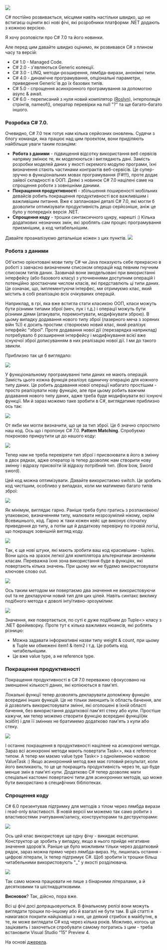 ﻿<img src="https://tproger2.azureedge.net/wp-content/uploads/2016/11/sharp-min.png"/>

C# постійно розвивається, місцями навіть настільки швидко, що не встигаєш оцінити всі нові фічі, які розробники платформи .NET додають з кожною версією. 



Я хочу розповісти про C# 7.0 та його новинки. 

Але перед цим давайте швидко оцінимо, як розвивався C# з плином часу та версій:

<ul>
<li>C# 1.0 - Managed Code.</li>
<li>C# 2.0 - з'являються Generic колекції.</li>
<li>C# 3.0 - LINQ, методи-розширення, лямбда-вирази, анонімні типи.</li>
<li>C# 4.0 - динамічне програмування, опціональні параметри, приведення Generic`ів до їх базових типів.</li>
<li>C# 5.0 - спрощення асинхронного програмування за допомогою async & await.</li>
<li>C# 6.0 - переписаний з нуля новий компілятор (<a target = "_blank" href = "https://github.com/dotnet/roslyn">Roslyn</a>), інтерполяція 
стрінгів, nameof(), оператор перевірки на null "?" та ще багато-багато іншого.</li>
</ul>

### Розробка C# 7.0.

Очевидно, C# 7.0 теж готує нам кілька серйозних оновлень. Судячи з блогу команди, яка працює над цим проектом, вони приділяють найбільше уваги таким позиціям:
<ul>
<li><b>Робота з даними</b> - підвищення відсотку використання веб сервісів напряму змінює те, як моделюються і виглядають дані. Замість розробки моделей даних у якості окремого модулю програми, їхні визначення стають частинами контрактів веб-сервісів. Це супер-зручно в функціональних мовах програмування (F#!!!), проте додає зайвої складності в ООП. Деякі з новинок C# 7.0 націлені саме на спрощення роботи з зовнішніми даними.</li>
<li><b>Покращення продуктивності</b> - збільшення поширеності мобільних девайсів робить покращення продуктивності все важливішим і важливішим питання. Вже є заплановані деталі C# 7.0, які могли б дозволити оптимізувати продуктивність дещо серйозніше, аніж це було у попередніх версія .NET. </li>

<li><b>Спрощення коду</b> - трошки синтаксичного цукру, нарешті :) Кілька додаткових незначних змін, які зроблять сам процес програмування приємнішим, а код читабельнішим.</li>
</ul> 
Давайте проаналізуємо детальніше кожен з цих пунктів.

<img src = "https://media.giphy.com/media/iEivb6DyFoJJm/giphy-facebook_s.jpg">


### Робота з даними

Об'єктно орієнтовані мови типу C# чи Java показують себе прекрасно в роботі з завчасно визначеним списоком операцій над певним гнучним списоком типів даних. Зазвичай вони змодельовані при використанні інтерфейсу (або базового класу) з уточненнями доступним операцій і потенційно зростаючим числом класів, які представлють ці типи даних. Це означає, що, імплементуючи інтерфес, ми отримуємо клас, який містить в собі реалізацію всіх очікуваних операцій. 

Наприклад, в грі, яка вже встигла стати класикою ООП, класи можуть бути різними типами зброї (меч, лук і т.д.) і операції можуть бути різними діями (атакувати, поремонтувати, модифікувати зброю). В цьому випадку додавання нового типу зброї (лазерного меча з зоряних війн %)) є досить простим: створюємо новий клас, який реалізує інтерфейс "зброї". Проте додавання нової дії (перезарядка наприклад) потребувало б розширення інтерфейсу і модифікування всієї вже існуючої зброї дописуванням в них реалізацію нової дії. І ми до такого звикли. 

Приблизно так це б виглядало:

<img src = "http://joxi.ru/Vm6zNKJCJWEGmZ.png"/>

У функціональному програмуванні типи даних не мають операцій. Замість цього кожна функція реалізує одиничну операцію для кожного типу даних. Це робить додавання нової операції набагато простішим - просто реалізувати нову функцію, але при цьому робить важчим додавання нового типу даних, адже треба буде модифікувати всі існуючі функції. Ми й зараз можемо таке зробити в C#, виглядатиме приблизно ось так:

<img src = "http://joxi.ru/KAxX1pPCOGQvA8.png">

От якби ми могли визначити, що це за тип зброї. Це б значно спростило наш код. Ось що і пропонує C# 7.0.
<b>Pattern Matching</b>.
Спробуємо покроково прикрутити це до нашого коду:

<img src = "http://joxi.ru/MAjJ6dPt93GOAe.png"/>

Тепер нам не треба перевіряти тип зброї і присвоювати в його в змінну в двох рядках, адже оператор is тепер дозволяє нам створити нову змінну і відразу присвоїти їй відразу потрібний тип. (Bow bow, Sword sword). 

Цей код можна оптимізувати. Давайте використаємо switch. Це зробить код чистішим, особливо у випадках, коли ми матимемо багато типів зброї:

<img src = "http://joxi.ru/82QMwjnH0agO2d.png"/>

Як мінімум, виглядає гарно. Раніше треба було гратись з розпаковкою/упаковкою, визначенням типу, малювати незрозумілий нікому, окрім Всевишнього, код. 
Гарно ж таки кожен кейс ще виконує спочатку приведення до типу, а потім ще й додаткову перевірку по ігровій логіці, що покращує зовнішній вигляд коду.

<img src = "https://i.imgflip.com/1hferb.jpg"/>

Так, є ще нові штуки, які мають зробити ваш код красивішим - tuples. Вони щось на зразок легкої для компілятора альтернативи анонімним класам. Переважна їхня зона використання буде в функціях, які повертають кілька значень. При цьому ми не будемо використовувати ключове слово out. 

<img src = "http://joxi.ru/a2XDwl8CvkWd2g.png"/>


Ось таким методом ми повертаємо два значення не використовуючи out та не декларуючи новий тип для цих цілей. 
Навіть синтакс виклику подібного метода є доволі інтуїтивно-зрозумілим:

<img src = "http://joxi.ru/p271JZqHqdbBr7.png"/>


Значення, яке повертається, по суті є дуже подібним до Tuple<> класу з .NET фреймворку. Проте тут є кілька важливих нюансів, які роблять різницю:
<ul>
<li>Можна задавати інформативні назви типу weight & count, при цьому в Tuple ми обмежені item1 & item2 і т.д. Це робить код читабельнішим.</li>
<li>Це вже value type, а не reference type. </li>
</ul>

### Покращення продуктивності 

Покращення продуктивності в C# 7.0 переважно сфокусовано на зменшенні кількості даних, які копіюються в пам'яті. 

Локальні функції тепер дозволять декларувати допоміжну функцію всередині інших функцій. Це не тільки зменшить їх область бачення, але й дозволить використовувати змінні, які оголошені в їхній області бачення, без використання додаткової пам'яті стеку або купи. 
Простіше кажучи, ми тепер можемо створити функцію всередині функції(як Ікзібіт) і для її змінних не братимемо додатково пам'ять з купи або стеку. 

<img src = "http://joxi.ru/LmG4wg6CENzP2l.png"/>

І останнє покращення в продуктивності націлене на асинхронні методи. Зараз всі асинхронні методи мають повертати Task<>, яка є reference типом. А тепер ми маємо value type Task<> з одноіменною назвою ValueTask :) 
Якщо асинхронний метод вже має готовий результат, коли його викликають, то це це покращить продуктивність через те, що буде менше змін в пам'яті купи. 
Додатково C# тепер дозволяє мати спеціальні кастомні повертаючі типи для асинхронних методів, що може бути використано в специфічних бібліотеках. 


### Спрощення коду

С# 6.0 презентував підтримку для методів з тілом через лямбда вирази і read-only властивості. В новій версії ми можемо так само робити з властивостями зчитування/запису, конструкторами та деструкторами:

<img src = "http://joxi.ru/8234yW7C7QQdAO.png"/>

Ось цей клас використовує ще одну фічу - викидає ексепшни. Конструктор це зробить у випадку, якщо в нього прийде негативне значення здоров'я. Раніше це було можливим тільки через додатковий рядок, зараз можна прямо через лямбда-вираз.
Ну, лишилась остання - цифрові літерали, їх тепер підтримує C#. Щоб зробити їх трошки більш читабельними використовують "_" у якості розділювача. 

<img src = "http://joxi.ru/EA41ld8H85kKrb.png"/>

Так само можна працювати не лише з бінарними літералами, а й десятковими та шістнадцятковими. 


<b>Висновок</b>? Так, дійсно, пора вже. 

Всі ці фічі досі допрацьовуються. В фінальному релізі вони можуть виглядати трошки по-іншому або й взагалі не бути там. 
В цій статті я намагався покрити найцікавіші з них, це деякий стрибок в майбутнє, в те, як може виглядати C# код через кілька років.
Можливо, когось це зацікавить і захочеться спробувати самому погратись з цим - треба встановити  Visual Studio “15” Preview 4.

На основі <a href = "http://www.dotnetcurry.com/csharp/1286/csharp-7-new-expected-features" target = "_blank">джерела</a>.
